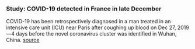 

### Study: COVID-19 detected in France in late December
COVID-19 has been retrospectively diagnosed in a man treated in an intensive care unit (ICU) near Paris after coughing up blood on Dec 27, 2019—4 days before the novel coronavirus cluster was identified in Wuhan, China.
[source](https://www.cidrap.umn.edu/news-perspective/2020/05/study-covid-19-detected-france-late-december)

